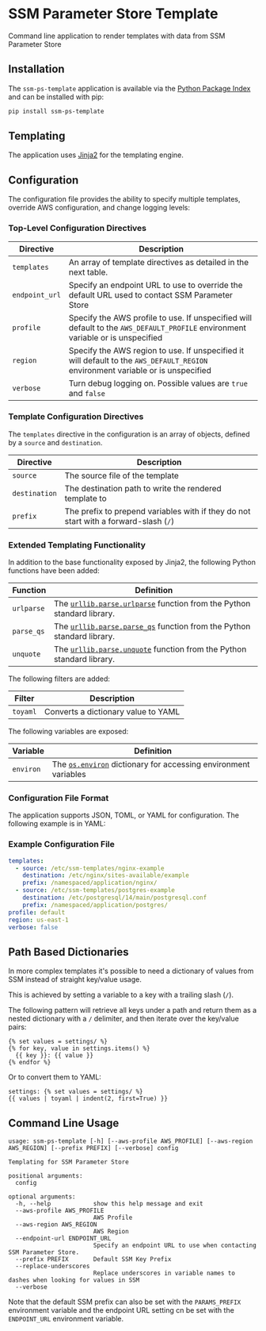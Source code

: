 # SSM Parameter Store Template

Command line application to render templates with data from SSM Parameter Store

## Installation

The `ssm-ps-template` application is available via the [Python Package Index](https://pypi.org/project/ssm-ps-template/) and can be installed with pip:

```bash
pip install ssm-ps-template
```

## Templating

The application uses [Jinja2](https://jinja.palletsprojects.com/en/3.1.x/) for the templating engine.

## Configuration

The configuration file provides the ability to specify multiple templates, override AWS configuration, and change logging levels:

### Top-Level Configuration Directives

| Directive      | Description                                                                                                                      |
|----------------|----------------------------------------------------------------------------------------------------------------------------------|
| `templates`    | An array of template directives as detailed in the next table.                                                                   |
| `endpoint_url` | Specify an endpoint URL to use to override the default URL used to contact SSM Parameter Store                                   |
| `profile`      | Specify the AWS profile to use. If unspecified will default to the `AWS_DEFAULT_PROFILE` environment variable or is unspecified  |
| `region`       | Specify the AWS region to use. If unspecified it will default to the `AWS_DEFAULT_REGION` environment variable or is unspecified |
| `verbose`      | Turn debug logging on. Possible values are `true` and `false`                                                                    |

### Template Configuration Directives

The `templates` directive in the configuration is an array of objects, defined by a `source` and `destination`.

| Directive     | Description                                                                          |
|---------------|--------------------------------------------------------------------------------------|
| `source`      | The source file of the template                                                      |
| `destination` | The destination path to write the rendered template to                               |
| `prefix`      | The prefix to prepend variables with if they do not start with a forward-slash (`/`) |

### Extended Templating Functionality

In addition to the base functionality exposed by Jinja2, the following Python functions have been added:

| Function   | Definition                                                                                                                                          |
|------------|-----------------------------------------------------------------------------------------------------------------------------------------------------|
| `urlparse` | The [`urllib.parse.urlparse`](https://docs.python.org/3/library/urllib.parse.html#urllib.parse.urlparse) function from the Python standard library. |
| `parse_qs` | The [`urllib.parse.parse_qs`](https://docs.python.org/3/library/urllib.parse.html#urllib.parse.parse_qs) function from the Python standard library. |
| `unquote`  | The [`urllib.parse.unquote`](https://docs.python.org/3/library/urllib.parse.html#urllib.parse.unquote) function from the Python standard library.   |

The following filters are added:

| Filter   | Description                         |
|----------|-------------------------------------|
| `toyaml` | Converts a dictionary value to YAML |

The following variables are exposed:

| Variable  | Definition                                                                                                              |
|-----------|-------------------------------------------------------------------------------------------------------------------------|
| `environ` | The [`os.environ`](https://docs.python.org/3/library/os.html#os.environ) dictionary for accessing environment variables |

### Configuration File Format

The application supports JSON, TOML, or YAML for configuration. The following example is in YAML:

### Example Configuration File

```yaml
templates:
  - source: /etc/ssm-templates/nginx-example
    destination: /etc/nginx/sites-available/example
    prefix: /namespaced/application/nginx/
  - source: /etc/ssm-templates/postgres-example
    destination: /etc/postgresql/14/main/postgresql.conf
    prefix: /namespaced/application/postgres/
profile: default
region: us-east-1
verbose: false
```

## Path Based Dictionaries

In more complex templates it's possible to need a dictionary of values from SSM instead of straight key/value usage.

This is achieved by setting a variable to a key with a trailing slash (`/`).

The following pattern will retrieve all keys under a path and return them as a nested dictionary with a `/` delimiter,
and then iterate over the key/value pairs:

```
{% set values = settings/ %}
{% for key, value in settings.items() %}
  {{ key }}: {{ value }}
{% endfor %}
```

Or to convert them to YAML:

```
settings: {% set values = settings/ %}
{{ values | toyaml | indent(2, first=True) }}
```

## Command Line Usage

```
usage: ssm-ps-template [-h] [--aws-profile AWS_PROFILE] [--aws-region AWS_REGION] [--prefix PREFIX] [--verbose] config

Templating for SSM Parameter Store

positional arguments:
  config

optional arguments:
  -h, --help            show this help message and exit
  --aws-profile AWS_PROFILE
                        AWS Profile
  --aws-region AWS_REGION
                        AWS Region
  --endpoint-url ENDPOINT_URL
                        Specify an endpoint URL to use when contacting SSM Parameter Store.
  --prefix PREFIX       Default SSM Key Prefix
  --replace-underscores
                        Replace underscores in variable names to dashes when looking for values in SSM
  --verbose
```
Note that the default SSM prefix can also be set with the `PARAMS_PREFIX` environment variable and
the endpoint URL setting cn be set with the `ENDPOINT_URL` environment variable.
